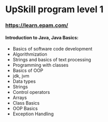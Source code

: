 # UpSkill program level 1

### https://learn.epam.com/

#### Introduction to Java, Java Basics:
* Basics of software code development
* Algorithmization
* Strings and basics of text processing
* Programming with classes
* Basics of OOP
* jdk, jvm
* Data types
* Strings
* Control operators
* Arrays
* Class Basics
* OOP Basics
* Exception Handling